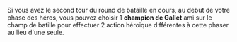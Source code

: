 Si vous avez le second tour du round de bataille en cours, au debut de votre phase des héros, vous pouvez choisir 1 __champion de Gallet__ ami sur le champ de batille pour effectuer 2 action héroique différentes à cette phaser au lieu d'une seule.